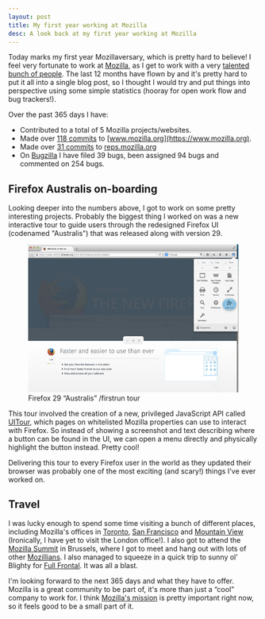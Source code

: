 ```yaml
---
layout: post
title: My first year working at Mozilla
desc: A look back at my first year working at Mozilla
---
```


Today marks my first year Mozillaversary, which is pretty hard to believe! I feel very fortunate to work at [Mozilla](https://www.mozilla.org), as I get to work with a very [talented bunch of people](https://wiki.mozilla.org/Webdev/Web_Production). The last 12 months have flown by and it's pretty hard to put it all into a single blog post, so I thought I would try and put things into perspective using some simple statistics (hooray for open work flow and bug trackers!).

Over the past 365 days I have:

* Contributed to a total of 5 Mozilla projects/websites.
* Made over [118 commits](https://github.com/mozilla/bedrock/commits?author=alexgibson) to [www.mozilla.org](https://www.mozilla.org).
* Made over [31 commits](https://github.com/mozilla/remo/commits?author=alexgibson) to [reps.mozilla.org](https://reps.mozilla.org)
* On [Bugzilla](https://bugzilla.mozilla.org/) I have filed 39 bugs, been assigned 94 bugs and commented on 254 bugs.

Firefox Australis on-boarding
-----------------------------

Looking deeper into the numbers above, I got to work on some pretty interesting projects.
Probably the biggest thing I worked on was a new interactive tour to guide users through
the redesigned Firefox UI (codenamed "Australis") that was released along with version 29.

<figure>
    <img src="/images/posts/firefox-australis-tour.png" alt="Screenshot of Firefox 29 “Australis” /firstrun tour">
    <figcaption>Firefox 29 “Australis” /firstrun tour</figcaption>
</figure>

This tour involved the creation of a new, privileged JavaScript API called [UITour](http://bedrock.readthedocs.io/en/latest/uitour.html), which pages on
whitelisted Mozilla properties can use to interact with Firefox. So instead of
showing a screenshot and text describing where a button can be found in the UI,
we can open a menu directly and physically highlight the button instead. Pretty
cool!

Delivering this tour to every Firefox user in the world as they updated their
browser was probably one of the most exciting (and scary!) things I've ever
worked on.

Travel
------

I was lucky enough to spend some time visiting a bunch of different places, including Mozilla's offices in [Toronto](http://www.mozilla.org/en-US/contact/spaces/toronto/), [San Francisco](http://www.mozilla.org/en-US/contact/spaces/san-francisco/) and [Mountain View](http://www.mozilla.org/en-US/contact/spaces/mountain-view/) (Ironically, I  have yet to visit the London office!). I also got to attend the [Mozilla Summit](https://wiki.mozilla.org/Summit2013) in Brussels, where I got to meet and hang out with lots of other [Mozillians](https://mozillians.org/en-US/). I also managed to squeeze in a quick trip to sunny ol’ Blighty for [Full Frontal](http://2013.full-frontal.org/). It was all a blast.

I'm looking forward to the next 365 days and what they have to offer. Mozilla is a great community to be part of, it's more than just a “cool” company to work for. I think [Mozilla's mission](https://www.mozilla.org/mission/) is pretty important right now, so it feels good to be a small part of it.
